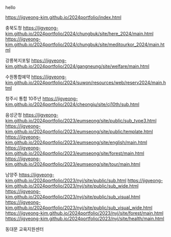 hello


https://jigyeong-kim.github.io/2024portfolio/index.html

충북도청
https://jigyeong-kim.github.io/2024portfolio/2024/chungbuk/site/here_2024/main.html
https://jigyeong-kim.github.io/2024portfolio/2024/chungbuk/site/meditourkor_2024/main.html

강릉복지포털
https://jigyeong-kim.github.io/2024portfolio/2024/gangneung/site/welfare/main.html

수원통합예약
https://jigyeong-kim.github.io/2024portfolio/2024/suwon/resources/web/reserv2024/main.html

청주시 통합 10주년 
https://jigyeong-kim.github.io/2024portfolio/2024/cheongju/site/cj10th/sub.html

음성군청
https://jigyeong-kim.github.io/2024portfolio/2023/eumseong/site/public/sub_type3.html
https://jigyeong-kim.github.io/2024portfolio/2023/eumseong/site/public/template.html
https://jigyeong-kim.github.io/2024portfolio/2023/eumseong/site/english/main.html
https://jigyeong-kim.github.io/2024portfolio/2023/eumseong/site/forest/main.html
https://jigyeong-kim.github.io/2024portfolio/2023/eumseong/site/tour/main.html

남양주
https://jigyeong-kim.github.io/2024portfolio/2023/nyj/site/public/sub.html
https://jigyeong-kim.github.io/2024portfolio/2023/nyj/site/public/sub_wide.html
https://jigyeong-kim.github.io/2024portfolio/2023/nyj/site/public/sub_visual.html
https://jigyeong-kim.github.io/2024portfolio/2023/nyj/site/public/sub_visual_wide.html
https://jigyeong-kim.github.io/2024portfolio/2023/nyj/site/forest/main.html
https://jigyeong-kim.github.io/2024portfolio/2023/nyj/site/health/main.html

동대문 교육지원센터

